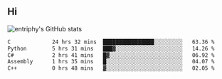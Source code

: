 ## Hi
![entriphy's GitHub stats](https://github-readme-stats.vercel.app/api?username=entriphy&show_icons=true&title_color=2196F3&bg_color=212121&text_color=FAFAFA&hide_border=true)
<!--START_SECTION:waka-->

```txt
C             24 hrs 32 mins  ████████████████░░░░░░░░░   63.36 %
Python        5 hrs 31 mins   ███▓░░░░░░░░░░░░░░░░░░░░░   14.26 %
C#            2 hrs 41 mins   █▓░░░░░░░░░░░░░░░░░░░░░░░   06.92 %
Assembly      1 hrs 35 mins   █░░░░░░░░░░░░░░░░░░░░░░░░   04.07 %
C++           0 hrs 48 mins   ▓░░░░░░░░░░░░░░░░░░░░░░░░   02.05 %
```

<!--END_SECTION:waka-->
